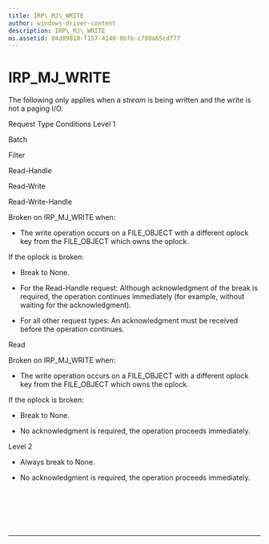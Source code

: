 ```yaml
---
title: IRP\_MJ\_WRITE
author: windows-driver-content
description: IRP\_MJ\_WRITE
ms.assetid: 04d09810-f157-4140-8bfb-c780a65cdf77
---
```


# IRP\_MJ\_WRITE


The following only applies when a *stream* is being written and the write is not a paging I/O.

Request Type
Conditions
Level 1

Batch

Filter

Read-Handle

Read-Write

Read-Write-Handle

Broken on IRP\_MJ\_WRITE when:

-   The write operation occurs on a FILE\_OBJECT with a different oplock key from the FILE\_OBJECT which owns the oplock.

If the oplock is broken:

-   Break to None.

-   For the Read-Handle request: Although acknowledgment of the break is required, the operation continues immediately (for example, without waiting for the acknowledgment).

-   For all other request types: An acknowledgment must be received before the operation continues.

Read

Broken on IRP\_MJ\_WRITE when:

-   The write operation occurs on a FILE\_OBJECT with a different oplock key from the FILE\_OBJECT which owns the oplock.

If the oplock is broken:

-   Break to None.

-   No acknowledgment is required, the operation proceeds immediately.

Level 2

-   Always break to None.

-   No acknowledgment is required, the operation proceeds immediately.

 

 

 


--------------------


